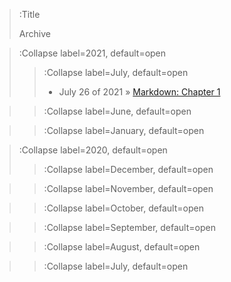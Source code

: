 > :Title
>
> Archive

> :Collapse label=2021, default=open
>
> > :Collapse label=July, default=open 
> > - July 26 of 2021 » [Markdown: Chapter 1](/2021-07-26_mdch1)

> > :Collapse label=June, default=open
<!-- > > - June 21, 2021 » [Lock Hunter](/2021-06-21_lock_hunter) -->
>
> > :Collapse label=January, default=open
<!-- > > - January 30, 2021 » [Function composition syntax](/2021-01-30_function_composition_syntax) -->

> :Collapse label=2020, default=open
>
> > :Collapse label=December, default=open
<!-- > > - December 01, 2020 » [Converting asynchronous cancellation from C# to F#](/2020-12-01_csharp_task_to_fsharp_async) -->
>
> > :Collapse label=November, default=open
<!-- > > - November 01, 2020 » [Computer endurance via self-care](/2020-11-01_computer_endurance_via_self-care) -->
>
> > :Collapse label=October, default=open
<!-- > > - October 13, 2020 » [Syntactic vs semantic grouping](/2020-10-13_syntactic_vs_semantic_grouping) -->
>
> > :Collapse label=September, default=open
<!-- > > - September 21, 2020 » [Bottom Type in F#](/2020-09-21_bottom_type_in_fsharp) -->
<!-- > > - September 12, 2020 » [EditorConfig](/2020-09-12_editorconfig) -->
>
> > :Collapse label=August, default=open
<!-- > > - August 23, 2020 » [Functional Programming in C#](/2020-08-23_functional_programming_in_csharp) -->
>
> > :Collapse label=July, default=open
<!-- > > - July 29, 2020 » [Everything: The Windows search utility](/2020-07-29_everything_the_windows_search_utility) -->
<!-- > > - July 19, 2020 » [Type Parameter Naming](/2020-07-19_type_parameter_naming) -->
<!-- > > - July 17, 2020 » [Naming Optimization Problem](/2020-07-17_naming_optimization_problem) -->
<!-- > > - July 15, 2020 » [Naming is Impossibly Hard](/2020-07-15_naming_is_impossibly_hard) -->
<!-- > > - July 14, 2020 » [Identity as As](/2020-07-14_identity_as_as) -->
<!-- > > - July 13, 2020 » [Process Explorer](/2020-07-13_process_explorer) -->
<!-- > > - July 12, 2020 » [Lead with an Executable Project](/2020-07-12_executable_project_first) -->
<!-- > > - July 11, 2020 » [Systematic Cleaning](/2020-07-11_systematic_cleaning) -->
